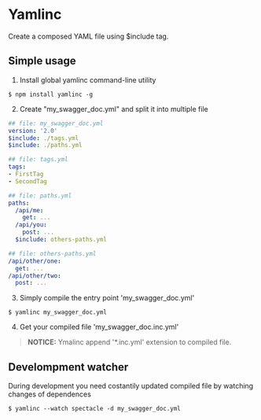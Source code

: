 # Yamlinc
Create a composed YAML file using $include tag. 

## Simple usage

1. Install global yamlinc command-line utility
```
$ npm install yamlinc -g
```

2. Create "my_swagger_doc.yml" and split it into multiple file  
```yaml
## file: my_swagger_doc.yml
version: '2.0'
$include: ./tags.yml
$include: ./paths.yml
```
```yaml
## file: tags.yml
tags:
- FirstTag
- SecondTag
```
```yaml
## file: paths.yml
paths:
  /api/me:
    get: ...      
  /api/you:
    post: ...
  $include: others-paths.yml
```
```yaml
## file: others-paths.yml
/api/other/one:
  get: ...      
/api/other/two:
  post: ...
```

3. Simply compile the entry point 'my_swagger_doc.yml'
```
$ yamlinc my_swagger_doc.yml
```

4. Get your compiled file 'my_swagger_doc.inc.yml'
> **NOTICE:** Ymalinc append '*.inc.yml' extension to compiled file.

## Develompment watcher
During development you need costantily updated compiled file by watching changes of dependences

```
$ yamlinc --watch spectacle -d my_swagger_doc.yml
```






